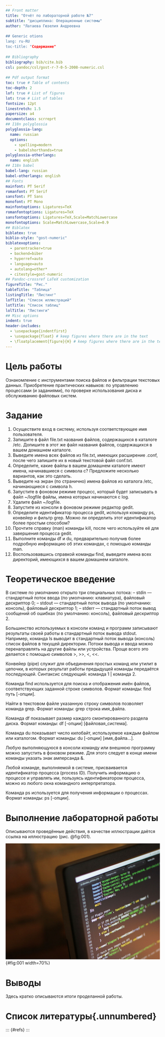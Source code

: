 ```yaml
---
## Front matter
title: "Отчёт по лабораторной работе №7"
subtitle: "дисциплина: Операционные системы"
author: "Латаева Гюзелия Андреевна

## Generic otions
lang: ru-RU
toc-title: "Содержание"

## Bibliography
bibliography: bib/cite.bib
csl: pandoc/csl/gost-r-7-0-5-2008-numeric.csl

## Pdf output format
toc: true # Table of contents
toc-depth: 2
lof: true # List of figures
lot: true # List of tables
fontsize: 12pt
linestretch: 1.5
papersize: a4
documentclass: scrreprt
## I18n polyglossia
polyglossia-lang:
  name: russian
  options:
	- spelling=modern
	- babelshorthands=true
polyglossia-otherlangs:
  name: english
## I18n babel
babel-lang: russian
babel-otherlangs: english
## Fonts
mainfont: PT Serif
romanfont: PT Serif
sansfont: PT Sans
monofont: PT Mono
mainfontoptions: Ligatures=TeX
romanfontoptions: Ligatures=TeX
sansfontoptions: Ligatures=TeX,Scale=MatchLowercase
monofontoptions: Scale=MatchLowercase,Scale=0.9
## Biblatex
biblatex: true
biblio-style: "gost-numeric"
biblatexoptions:
  - parentracker=true
  - backend=biber
  - hyperref=auto
  - language=auto
  - autolang=other*
  - citestyle=gost-numeric
## Pandoc-crossref LaTeX customization
figureTitle: "Рис."
tableTitle: "Таблица"
listingTitle: "Листинг"
lofTitle: "Список иллюстраций"
lotTitle: "Список таблиц"
lolTitle: "Листинги"
## Misc options
indent: true
header-includes:
  - \usepackage{indentfirst}
  - \usepackage{float} # keep figures where there are in the text
  - \floatplacement{figure}{H} # keep figures where there are in the text
---
```


# Цель работы

Ознакомление с инструментами поиска файлов и фильтрации текстовых данных. Приобретение практических навыков: по управлению процессами (и заданиями), по проверке использования диска и обслуживанию файловых систем.

# Задание

1. Осуществите вход в систему, используя соответствующее имя пользователя.
2. Запишите в файл file.txt названия файлов, содержащихся в каталоге /etc. Допишите в этот же файл названия файлов, содержащихся в вашем домашнем каталоге.
3. Выведите имена всех файлов из file.txt, имеющих расширение .conf, после чего запишите их в новый текстовой файл conf.txt.
4. Определите, какие файлы в вашем домашнем каталоге имеют имена, начинавшиеся с символа c? Предложите несколько вариантов, как это сделать.
5. Выведите на экран (по странично) имена файлов из каталога /etc, начинающиеся с символа h.
6. Запустите в фоновом режиме процесс, который будет записывать в файл ~/logfile файлы, имена которых начинаются с log.
7. Удалите файл ~/logfile.
8. Запустите из консоли в фоновом режиме редактор gedit.
9. Определите идентификатор процесса gedit, используя команду ps, конвейер и фильтр grep. Можно ли определить этот идентификатор более простым способом?
10. Прочтите справку (man) команды kill, после чего используйте её для завершения процесса gedit.
11. Выполните команды df и du, предварительно получив более подробную информацию об этих командах, с помощью команды man.
12. Воспользовавшись справкой команды find, выведите имена всех директорий, имеющихся в вашем домашнем каталоге.

# Теоретическое введение

В системе по умолчанию открыто три специальных потока:
– stdin — стандартный поток ввода (по умолчанию: клавиатура), файловый дескриптор 0;
– stdout — стандартный поток вывода (по умолчанию: консоль), файловый дескриптор 1;
– stderr — стандартный поток вывод сообщений об ошибках (по умолчанию: консоль), файловый дескриптор 2.


Большинство используемых в консоли команд и программ записывают результаты своей работы в стандартный поток вывода stdout. Например, команда ls выводит в стандартный поток вывода (консоль) список файлов в текущей директории. Потоки вывода и ввода можно перенаправлять на другие файлы или устройства. Проще всего это делается с помощью символов >, >>, <, <<. 

Конвейер (pipe) служит для объединения простых команд или утилит в цепочки, в которых результат работы предыдущей команды передаётся последующей. Синтаксис следующий: команда 1 | команда 2.

Команда find используется для поиска и отображения имён файлов, соответствующих заданной строке символов. Формат команды: find путь [-опции].

Найти в текстовом файле указанную строку символов позволяет команда grep. Формат команды: grep строка имя_файла.

Команда df показывает размер каждого смонтированного раздела диска. Формат команды: df [-опции] [файловая_система].

Команда du показывает число килобайт, используемое каждым файлом или каталогом. Формат команды: du [-опции] [имя_файла...].

Любую выполняющуюся в консоли команду или внешнюю программу можно запустить в фоновом режиме. Для этого следует в конце имени команды указать знак амперсанда &.

Любой команде, выполняемой в системе, присваивается идентификатор процесса (process ID). Получить информацию о процессе и управлять им, пользуясь идентификатором процесса, можно из любого окна командного интерпретатора.

Команда ps используется для получения информации о процессах. Формат команды: ps [-опции].



# Выполнение лабораторной работы

Описываются проведённые действия, в качестве иллюстрации даётся ссылка на иллюстрацию (рис. @fig:001).

![Название рисунка](image/placeimg_800_600_tech.jpg){#fig:001 width=70%}

# Выводы

Здесь кратко описываются итоги проделанной работы.

# Список литературы{.unnumbered}

::: {#refs}
:::

